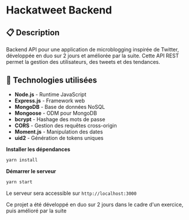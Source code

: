 # Hackatweet Backend

## 📋 Description

Backend API pour une application de microblogging inspirée de Twitter, développée en duo sur 2 jours et améliorée par la suite. Cette API REST permet la gestion des utilisateurs, des tweets et des tendances.

## 🚀 Technologies utilisées

- **Node.js** - Runtime JavaScript
- **Express.js** - Framework web
- **MongoDB** - Base de données NoSQL
- **Mongoose** - ODM pour MongoDB
- **bcrypt** - Hashage des mots de passe
- **CORS** - Gestion des requêtes cross-origin
- **Moment.js** - Manipulation des dates
- **uid2** - Génération de tokens uniques

**Installer les dépendances**

```bash
yarn install
```

**Démarrer le serveur**

```bash
yarn start
```

Le serveur sera accessible sur `http://localhost:3000`

Ce projet a été développé en duo sur 2 jours dans le cadre d'un exercice, puis amélioré par la suite
